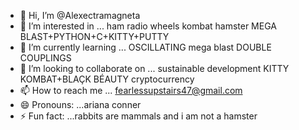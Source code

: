 - 👋 Hi, I’m @Alexectramagneta
- 👀 I’m interested in ... ham radio wheels kombat hamster MEGA BLAST+PYTHON+C+KITTY+PUTTY 
- 🌱 I’m currently learning ... OSCILLATING mega blast DOUBLE COUPLINGS 
- 💞️ I’m looking to collaborate on ... sustainable development KITTY KOMBAT+BLAÇK BÉAUTY cryptocurrency 
- 📫 How to reach me ... fearlessupstairs47@gmail.com
- 😄 Pronouns: ...ariana conner 
- ⚡ Fun fact: ...rabbits are mammals and i am not a hamster 

<!---
Alexectramagneta/Alexectramagneta is a ✨ special ✨ repository because its `README.md` (this file) appears on your GitHub profile.
You can click the Preview link to take a look at your changes.
--->
